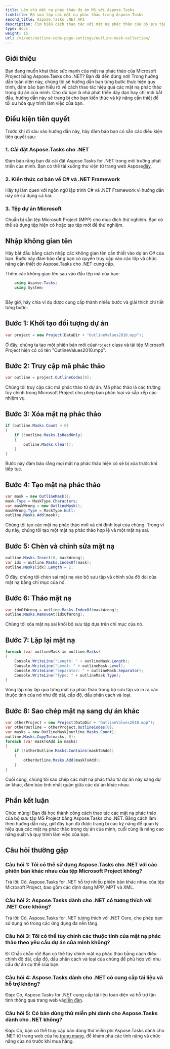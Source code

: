 ```yaml
---
title: Làm chủ mặt nạ phác thảo dự án MS với Aspose.Tasks
linktitle: Bộ sưu tập các mặt nạ phác thảo trong Aspose.Tasks
second_title: Aspose.Tasks .NET API
description: Tìm hiểu cách thao tác với mặt nạ phác thảo của bộ sưu tập MS Project bằng Aspose.Tasks cho .NET. Nâng cao năng suất với hướng dẫn toàn diện này.
type: docs
weight: 15
url: /vi/net/outline-code-page-settings/outline-mask-collection/
---
```

## Giới thiệu
Bạn đang muốn khai thác sức mạnh của mặt nạ phác thảo của Microsoft Project bằng Aspose.Tasks cho .NET? Bạn đã đến đúng nơi! Trong hướng dẫn toàn diện này, chúng tôi sẽ hướng dẫn bạn từng bước thực hiện quy trình, đảm bảo bạn hiểu rõ về cách thao tác hiệu quả các mặt nạ phác thảo trong dự án của mình. Cho dù bạn là nhà phát triển dày dạn hay chỉ mới bắt đầu, hướng dẫn này sẽ trang bị cho bạn kiến thức và kỹ năng cần thiết để tối ưu hóa quy trình làm việc của bạn.
## Điều kiện tiên quyết
Trước khi đi sâu vào hướng dẫn này, hãy đảm bảo bạn có sẵn các điều kiện tiên quyết sau:
### 1. Cài đặt Aspose.Tasks cho .NET
 Đảm bảo rằng bạn đã cài đặt Aspose.Tasks for .NET trong môi trường phát triển của mình. Bạn có thể tải xuống thư viện từ trang web Aspose[đây](https://releases.aspose.com/tasks/net/).
### 2. Kiến thức cơ bản về C# và .NET Framework
Hãy tự làm quen với ngôn ngữ lập trình C# và .NET Framework vì hướng dẫn này sẽ sử dụng cả hai.
### 3. Tệp dự án Microsoft
Chuẩn bị sẵn tệp Microsoft Project (MPP) cho mục đích thử nghiệm. Bạn có thể sử dụng tệp hiện có hoặc tạo tệp mới để thử nghiệm.
## Nhập không gian tên
Hãy bắt đầu bằng cách nhập các không gian tên cần thiết vào dự án C# của bạn. Bước này đảm bảo rằng bạn có quyền truy cập vào các lớp và chức năng cần thiết do Aspose.Tasks cho .NET cung cấp.

Thêm các không gian tên sau vào đầu tệp mã của bạn:
```csharp
    using Aspose.Tasks;
    using System;
    
```
Bây giờ, hãy chia ví dụ được cung cấp thành nhiều bước và giải thích chi tiết từng bước:
## Bước 1: Khởi tạo đối tượng dự án
```csharp
var project = new Project(DataDir + "OutlineValues2010.mpp");
```
 Ở đây, chúng ta tạo một phiên bản mới của`Project` class và tải tệp Microsoft Project hiện có có tên "OutlineValues2010.mpp".
## Bước 2: Truy cập mã phác thảo
```csharp
var outline = project.OutlineCodes[0];
```
Chúng tôi truy cập các mã phác thảo từ dự án. Mã phác thảo là các trường tùy chỉnh trong Microsoft Project cho phép bạn phân loại và sắp xếp các nhiệm vụ.
## Bước 3: Xóa mặt nạ phác thảo
```csharp
if (outline.Masks.Count > 0)
{
    if (!outline.Masks.IsReadOnly)
    {
        outline.Masks.Clear();
    }
}
```
Bước này đảm bảo rằng mọi mặt nạ phác thảo hiện có sẽ bị xóa trước khi tiếp tục.
## Bước 4: Tạo mặt nạ phác thảo
```csharp
var mask = new OutlineMask();
mask.Type = MaskType.Characters;
var maskWrong = new OutlineMask();
maskWrong.Type = MaskType.Null;
outline.Masks.Add(mask);
```
Chúng tôi tạo các mặt nạ phác thảo mới và chỉ định loại của chúng. Trong ví dụ này, chúng tôi tạo một mặt nạ phác thảo hợp lệ và một mặt nạ sai.
## Bước 5: Chèn và chỉnh sửa mặt nạ
```csharp
outline.Masks.Insert(0, maskWrong);
var idx = outline.Masks.IndexOf(mask);
outline.Masks[idx].Length = 2;
```
Ở đây, chúng tôi chèn sai mặt nạ vào bộ sưu tập và chỉnh sửa độ dài của mặt nạ bằng chỉ mục của nó.
## Bước 6: Tháo mặt nạ
```csharp
var idxOfWrong = outline.Masks.IndexOf(maskWrong);
outline.Masks.RemoveAt(idxOfWrong);
```
Chúng tôi xóa mặt nạ sai khỏi bộ sưu tập dựa trên chỉ mục của nó.
## Bước 7: Lặp lại mặt nạ
```csharp
foreach (var outlineMask in outline.Masks)
{
    Console.WriteLine("Length: " + outlineMask.Length);
    Console.WriteLine("Level: " + outlineMask.Level);
    Console.WriteLine("Separator: " + outlineMask.Separator);
    Console.WriteLine("Type: " + outlineMask.Type);
}
```
Vòng lặp này lặp qua từng mặt nạ phác thảo trong bộ sưu tập và in ra các thuộc tính của nó như độ dài, cấp độ, dấu phân cách và loại.
## Bước 8: Sao chép mặt nạ sang dự án khác
```csharp
var otherProject = new Project(DataDir + "OutlineValues2010.mpp");
var otherOutline = otherProject.OutlineCodes[0];
var masks = new OutlineMask[outline.Masks.Count];
outline.Masks.CopyTo(masks, 0);
foreach (var maskToAdd in masks)
{
    if (!otherOutline.Masks.Contains(maskToAdd))
    {
        otherOutline.Masks.Add(maskToAdd);
    }
}
```
Cuối cùng, chúng tôi sao chép các mặt nạ phác thảo từ dự án này sang dự án khác, đảm bảo tính nhất quán giữa các dự án khác nhau.
## Phần kết luận
Chúc mừng! Bạn đã học thành công cách thao tác các mặt nạ phác thảo của bộ sưu tập MS Project bằng Aspose.Tasks cho .NET. Bằng cách làm theo hướng dẫn này, giờ đây bạn đã được trang bị các kỹ năng để quản lý hiệu quả các mặt nạ phác thảo trong dự án của mình, cuối cùng là nâng cao năng suất và quy trình làm việc của bạn.
## Câu hỏi thường gặp
### Câu hỏi 1: Tôi có thể sử dụng Aspose.Tasks cho .NET với các phiên bản khác nhau của tệp Microsoft Project không?
Trả lời: Có, Aspose.Tasks for .NET hỗ trợ nhiều phiên bản khác nhau của tệp Microsoft Project, bao gồm các định dạng MPP, MPT và XML.
### Câu hỏi 2: Aspose.Tasks dành cho .NET có tương thích với .NET Core không?
Trả lời: Có, Aspose.Tasks for .NET tương thích với .NET Core, cho phép bạn sử dụng nó trong các ứng dụng đa nền tảng.
### Câu hỏi 3: Tôi có thể tùy chỉnh các thuộc tính của mặt nạ phác thảo theo yêu cầu dự án của mình không?
Đ: Chắc chắn rồi! Bạn có thể tùy chỉnh mặt nạ phác thảo bằng cách điều chỉnh độ dài, cấp độ, dấu phân cách và loại của chúng để phù hợp với nhu cầu dự án cụ thể của bạn.
### Câu hỏi 4: Aspose.Tasks dành cho .NET có cung cấp tài liệu và hỗ trợ không?
Đáp: Có, Aspose.Tasks for .NET cung cấp tài liệu toàn diện và hỗ trợ tận tình thông qua trang web và[diễn đàn](https://forum.aspose.com/c/tasks/15).
### Câu hỏi 5: Có bản dùng thử miễn phí dành cho Aspose.Tasks dành cho .NET không?
 Đáp: Có, bạn có thể truy cập bản dùng thử miễn phí Aspose.Tasks dành cho .NET từ trang web của họ.[trang mạng](https://releases.aspose.com/tasks/net/), để khám phá các tính năng và chức năng của nó trước khi mua hàng.